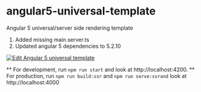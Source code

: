 # angular5-universal-template
Angular 5 universal/server side rendering template

1. Added missing main.server.ts 
2. Updated angular 5 dependencies to 5.2.10

[![Edit Angular 5 universal template](https://codesandbox.io/static/img/play-codesandbox.svg)](https://codesandbox.io/s/4lxom9y209)

**
For development, run ```npm run start``` and look at http://localhost:4200.
**
For production, run ```npm run build:ssr``` and ```npm run serve:ssrand``` look at http://localhost:4000
